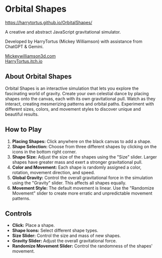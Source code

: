 # Orbital Shapes

https://harrytortus.github.io/OrbitalShapes/

A creative and abstract JavaScript gravitational simulator.

Developed by HarryTortus (Mickey Williamson) with assistance from ChatGPT & Gemini.

[Mickeywilliamson3d.com](https://mickeywilliamson3d.com)  
[HarryTortus.itch.io](https://harrytortus.itch.io/)

## About Orbital Shapes

Orbital Shapes is an interactive simulation that lets you explore the fascinating world of gravity.  Create your own celestial dance by placing shapes onto the canvas, each with its own gravitational pull. Watch as they interact, creating mesmerizing patterns and orbital paths. Experiment with different sizes, colors, and movement styles to discover unique and beautiful results.

## How to Play

1. **Placing Shapes:** Click anywhere on the black canvas to add a shape.
2. **Shape Selection:** Choose from three different shapes by clicking on the icons in the bottom right corner.
3. **Shape Size:** Adjust the size of the shapes using the "Size" slider. Larger shapes have greater mass and exert a stronger gravitational pull.
4. **Color and Movement:** Each shape is randomly assigned a color, rotation, movement direction, and speed.
5. **Global Gravity:** Control the overall gravitational force in the simulation using the "Gravity" slider. This affects all shapes equally.
6. **Movement Style:**  The default movement is linear.  Use the "Randomize Movement" slider to create more erratic and unpredictable movement patterns.

## Controls

* **Click:** Place a shape.
* **Shape Icons:** Select different shape types.
* **Size Slider:** Control the size and mass of new shapes.
* **Gravity Slider:** Adjust the overall gravitational force.
* **Randomize Movement Slider:**  Control the randomness of the shapes' movement.
